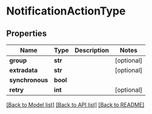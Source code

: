 # NotificationActionType

## Properties
Name | Type | Description | Notes
------------ | ------------- | ------------- | -------------
**group** | **str** |  | [optional] 
**extradata** | **str** |  | [optional] 
**synchronous** | **bool** |  | 
**retry** | **int** |  | [optional] 

[[Back to Model list]](../README.md#documentation-for-models) [[Back to API list]](../README.md#documentation-for-api-endpoints) [[Back to README]](../README.md)


